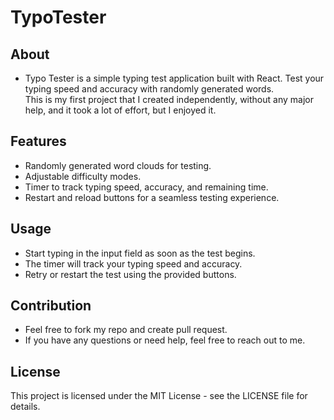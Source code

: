 # TypoTester

## About

- Typo Tester is a simple typing test application built with React. Test your typing speed and accuracy with randomly generated words.<br>This is my first project that I created independently, without any major help, and it took a lot of effort, but I enjoyed it.

## Features

- Randomly generated word clouds for testing.
- Adjustable difficulty modes.
- Timer to track typing speed, accuracy, and remaining time.
- Restart and reload buttons for a seamless testing experience.


## Usage

- Start typing in the input field as soon as the test begins.
- The timer will track your typing speed and accuracy.
- Retry or restart the test using the provided buttons.

## Contribution

- Feel free to fork my repo and create pull request.
- If you have any questions or need help, feel free to reach out to me.

## License

This project is licensed under the MIT License - see the LICENSE file for details.